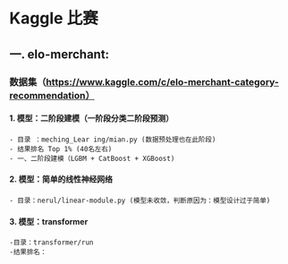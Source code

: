 # Kaggle 比赛

## 一. elo-merchant: 
### 数据集（https://www.kaggle.com/c/elo-merchant-category-recommendation）
#### 1. 模型：二阶段建模（一阶段分类二阶段预测）
    - 目录 ：meching_Lear ing/mian.py (数据预处理也在此阶段)
    - 结果排名 Top 1% (40名左右)
    - 一、二阶段建模（LGBM + CatBoost + XGBoost)
#### 2. 模型：简单的线性神经网络
    - 目录：nerul/linear-module.py (模型未收敛，判断原因为：模型设计过于简单)
#### 3. 模型：transformer
    -目录：transformer/run 
    -结果排名：